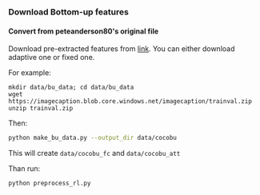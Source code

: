 ### Download Bottom-up features

#### Convert from peteanderson80's original file
Download pre-extracted features from [link](https://github.com/peteanderson80/bottom-up-attention). You can either download adaptive one or fixed one.

For example:
```
mkdir data/bu_data; cd data/bu_data
wget https://imagecaption.blob.core.windows.net/imagecaption/trainval.zip
unzip trainval.zip

```

Then:

```bash
python make_bu_data.py --output_dir data/cocobu
```

This will create `data/cocobu_fc` and `data/cocobu_att`

Than run:
```bash
python preprocess_rl.py
```
